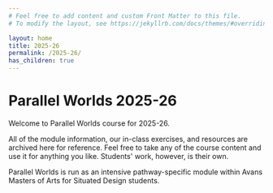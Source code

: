 ```yaml
---
# Feel free to add content and custom Front Matter to this file.
# To modify the layout, see https://jekyllrb.com/docs/themes/#overriding-theme-defaults

layout: home
title: 2025-26
permalink: /2025-26/
has_children: true
---
```


<h1>Parallel Worlds 2025-26</h1>

Welcome to Parallel Worlds course for 2025-26.

All of the module information, our in-class exercises, and resources are archived here for reference. Feel free to take any of the course content and use it for anything you like. Students' work, however, is their own.

Parallel Worlds is run as an intensive pathway-specific module within Avans Masters of Arts for Situated Design students.
